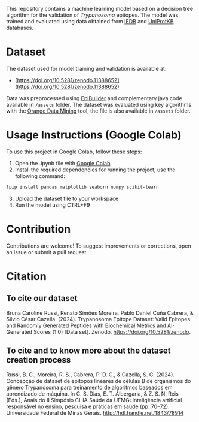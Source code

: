 This repository contains a machine learning model based on a decision tree algorithm for the validation of *Trypanosoma* epitopes. The model was trained and evaluated using data obtained from [IEDB](https://www.iedb.org/) and [UniProtKB](https://www.uniprot.org/uniprotkb) databases. 

# Dataset

The dataset used for model training and validation is available at:
- [https://doi.org/10.5281/zenodo.11388652](https://doi.org/10.5281/zenodo.11388652)

Data was preprocessed using [EpiBuilder](https://github.com/bioinformatics-ufsc/EpiBuilder) and complementary java code available in `/assets` folder. The dataset was evaluated using key algorithms with the [Orange Data Mining](https://orangedatamining.com) tool, the file is also available in `/assets` folder.

# Usage Instructions (Google Colab)

To use this project in Google Colab, follow these steps: 
1. Open the .ipynb file with [Google Colab](https://colab.research.google.com/)
2. Install the required dependencies for running the project, use the following command:
```bash
!pip install pandas matplotlib seaborn numpy scikit-learn
```
3. Upload the dataset file to your workspace
4. Run the model using CTRL+F9

# Contribution
Contributions are welcome! To suggest improvements or corrections, open an issue or submit a pull request.

# Citation

## To cite our dataset

Bruna Caroline Russi, Renato Simões Moreira, Pablo Daniel Cuña Cabrera, & Silvio César Cazella. (2024). Trypanosoma Epitope Dataset: Valid Epitopes and Randomly Generated Peptides with Biochemical Metrics and AI-Generated Scores (1.0) [Data set]. Zenodo. https://doi.org/10.5281/zenodo.

## To cite and to know more about the dataset creation process

Russi, B. C., Moreira, R. S., Cabrera, P. D. C., & Cazella, S. C. (2024). Concepção de dataset de epítopos lineares de células B de organismos do gênero Trypanosoma para treinamento de algoritmos baseados em aprendizado de máquina. In C. S. Dias, E. T. Albergaria, & Z. S. N. Reis (Eds.), Anais do II Simpósio CI-IA Saúde da UFMG: Inteligência artificial responsável no ensino, pesquisa e práticas em saúde (pp. 70–72). Universidade Federal de Minas Gerais. http://hdl.handle.net/1843/78914
